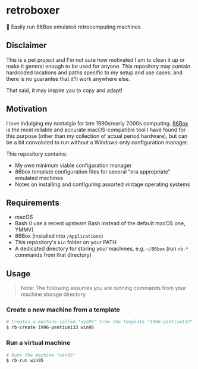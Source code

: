 # retroboxer
💾 Easily run 86Box emulated retrocomputing machines

## Disclaimer
This is a pet project and I'm not sure how motivated I am to clean it up or make it general enough
to be used for anyone. This repository may contain hardcoded locations and paths specific to my
setup and use cases, and there is no guarantee that it'll work anywhere else.

That said, it may inspire you to copy and adapt!

## Motivation
I love indulging my nostalgia for late 1990s/early 2000s computing. [86Box][86box] is the most
reliable and accurate macOS-compatible tool I have found for this purpose (other than my collection
of actual period hardware), but can be a bit convoluted to run without a Windows-only configuration
manager.

This repository contains:
- My own minimum viable configuration manager
- 86box template configuration files for several "era appropriate" emulated machines
- Notes on installing and configuring assorted vintage operating systems

## Requirements
- macOS
- Bash (I use a recent upsteam Bash instead of the default macOS one, YMMV)
- 86Box (installed into `/Applications`)
- This repository's `bin` folder on your PATH
- A dedicated directory for storing your machines, e.g. `~/86box` (run `rb-*` commands from that
  directory)

## Usage
> Note: The following assumes you are running commands from your machine storage directory

### Create a new machine from a template
```bash
# Creates a machine called "win95" from the template "1996-pentium133"
$ rb-create 1996-pentium133 win95
```

### Run a virtual machine
```bash
# Runs the machine "win95"
$ rb-run win95
```

[86box]: https://86box.net
